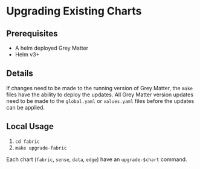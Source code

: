 # Upgrading Existing Charts

## Prerequisites

- A helm deployed Grey Matter
- Helm v3+

## Details

If changes need to be made to the running version of Grey Matter, the `make` files have the ability to deploy the updates.  All Grey Matter version updates need to be made to the `global.yaml` or `values.yaml` files before the updates can be applied.

## Local Usage

1. `cd fabric`
2. `make upgrade-fabric`

Each chart (`fabric`, `sense`, `data`, `edge`) have an `upgrade-$chart` command.
